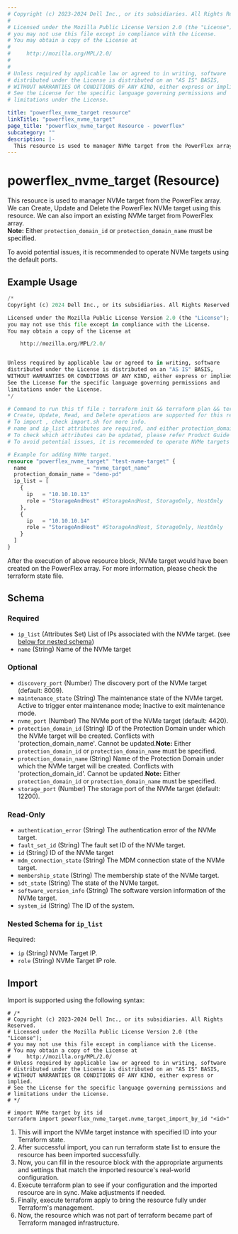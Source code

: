 ```yaml
---
# Copyright (c) 2023-2024 Dell Inc., or its subsidiaries. All Rights Reserved.
# 
# Licensed under the Mozilla Public License Version 2.0 (the "License");
# you may not use this file except in compliance with the License.
# You may obtain a copy of the License at
# 
#     http://mozilla.org/MPL/2.0/
# 
# 
# Unless required by applicable law or agreed to in writing, software
# distributed under the License is distributed on an "AS IS" BASIS,
# WITHOUT WARRANTIES OR CONDITIONS OF ANY KIND, either express or implied.
# See the License for the specific language governing permissions and
# limitations under the License.

title: "powerflex_nvme_target resource"
linkTitle: "powerflex_nvme_target"
page_title: "powerflex_nvme_target Resource - powerflex"
subcategory: ""
description: |-
  This resource is used to manager NVMe target from the PowerFlex array. We can Create, Update and Delete the PowerFlex NVMe target using this resource. We can also import an existing NVMe target from PowerFlex array.Note: Either protection_domain_id or protection_domain_name must be specified.
---
```


# powerflex_nvme_target (Resource)

This resource is used to manager NVMe target from the PowerFlex array. We can Create, Update and Delete the PowerFlex NVMe target using this resource. We can also import an existing NVMe target from PowerFlex array.  
 **Note:** Either `protection_domain_id` or `protection_domain_name` must be specified.

To avoid potential issues, it is recommended to operate NVMe targets using the default ports.

## Example Usage

```terraform
/*
Copyright (c) 2024 Dell Inc., or its subsidiaries. All Rights Reserved.

Licensed under the Mozilla Public License Version 2.0 (the "License");
you may not use this file except in compliance with the License.
You may obtain a copy of the License at

    http://mozilla.org/MPL/2.0/


Unless required by applicable law or agreed to in writing, software
distributed under the License is distributed on an "AS IS" BASIS,
WITHOUT WARRANTIES OR CONDITIONS OF ANY KIND, either express or implied.
See the License for the specific language governing permissions and
limitations under the License.
*/

# Command to run this tf file : terraform init && terraform plan && terraform apply.
# Create, Update, Read, and Delete operations are supported for this resource.
# To import , check import.sh for more info.
# name and ip_list attributes are required, and either protection_domain_name or protection_domain_id must be specified.
# To check which attributes can be updated, please refer Product Guide in the documentation
# To avoid potential issues, it is recommended to operate NVMe targets using the default ports.

# Example for adding NVMe target.
resource "powerflex_nvme_target" "test-nvme-target" {
  name                   = "nvme_target_name"
  protection_domain_name = "demo-pd"
  ip_list = [
    {
      ip   = "10.10.10.13"
      role = "StorageAndHost" #StorageAndHost, StorageOnly, HostOnly
    },
    {
      ip   = "10.10.10.14"
      role = "StorageAndHost" #StorageAndHost, StorageOnly, HostOnly
    }
  ]
}
```

After the execution of above resource block, NVMe target would have been created on the PowerFlex array. For more information, please check the terraform state file.

<!-- schema generated by tfplugindocs -->
## Schema

### Required

- `ip_list` (Attributes Set) List of IPs associated with the NVMe target. (see [below for nested schema](#nestedatt--ip_list))
- `name` (String) Name of the NVMe target

### Optional

- `discovery_port` (Number) The discovery port of the NVMe target (default: 8009).
- `maintenance_state` (String) The maintenance state of the NVMe target. Active to trigger enter maintenance mode; Inactive to exit maintenance mode.
- `nvme_port` (Number) The NVMe port of the NVMe target (default: 4420).
- `protection_domain_id` (String) ID of the Protection Domain under which the NVMe target will be created. Conflicts with 'protection_domain_name'. Cannot be updated.**Note:** Either `protection_domain_id` or `protection_domain_name` must be specified.
- `protection_domain_name` (String) Name of the Protection Domain under which the NVMe target will be created. Conflicts with 'protection_domain_id'. Cannot be updated.**Note:** Either `protection_domain_id` or `protection_domain_name` must be specified.
- `storage_port` (Number) The storage port of the NVMe target (default: 12200).

### Read-Only

- `authentication_error` (String) The authentication error of the NVMe target.
- `fault_set_id` (String) The fault set ID of the NVMe target.
- `id` (String) ID of the NVMe target
- `mdm_connection_state` (String) The MDM connection state of the NVMe target.
- `membership_state` (String) The membership state of the NVMe target.
- `sdt_state` (String) The state of the NVMe target.
- `software_version_info` (String) The software version information of the NVMe target.
- `system_id` (String) The ID of the system.

<a id="nestedatt--ip_list"></a>
### Nested Schema for `ip_list`

Required:

- `ip` (String) NVMe Target IP.
- `role` (String) NVMe Target IP role.

## Import

Import is supported using the following syntax:

```shell
# /*
# Copyright (c) 2023-2024 Dell Inc., or its subsidiaries. All Rights Reserved.
# Licensed under the Mozilla Public License Version 2.0 (the "License");
# you may not use this file except in compliance with the License.
# You may obtain a copy of the License at
#     http://mozilla.org/MPL/2.0/
# Unless required by applicable law or agreed to in writing, software
# distributed under the License is distributed on an "AS IS" BASIS,
# WITHOUT WARRANTIES OR CONDITIONS OF ANY KIND, either express or implied.
# See the License for the specific language governing permissions and
# limitations under the License.
# */

# import NVMe target by its id
terraform import powerflex_nvme_target.nvme_target_import_by_id "<id>"
```

1. This will import the NVMe target instance with specified ID into your Terraform state.
2. After successful import, you can run terraform state list to ensure the resource has been imported successfully.
3. Now, you can fill in the resource block with the appropriate arguments and settings that match the imported resource's real-world configuration.
4. Execute terraform plan to see if your configuration and the imported resource are in sync. Make adjustments if needed.
5. Finally, execute terraform apply to bring the resource fully under Terraform's management.
6. Now, the resource which was not part of terraform became part of Terraform managed infrastructure.